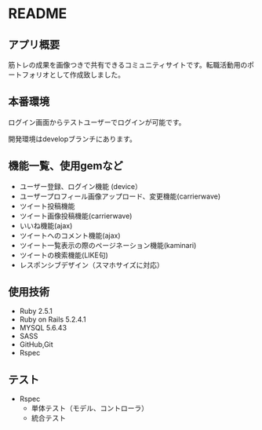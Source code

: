 # README

## アプリ概要
筋トレの成果を画像つきで共有できるコミュニティサイトです。転職活動用のポートフォリオとして作成致しました。

## 本番環境
<!-- https://morooka3.net/ -->

ログイン画面からテストユーザーでログインが可能です。

開発環境はdevelopブランチにあります。

## 機能一覧、使用gemなど
* ユーザー登録、ログイン機能 (device）
* ユーザープロフィール画像アップロード、変更機能(carrierwave)
* ツイート投稿機能
* ツイート画像投稿機能(carrierwave)
* いいね機能(ajax)
* ツイートへのコメント機能(ajax)
* ツイート一覧表示の際のページネーション機能(kaminari)
* ツイートの検索機能(LIKE句)
* レスポンシブデザイン（スマホサイズに対応）

## 使用技術
* Ruby 2.5.1
* Ruby on Rails 5.2.4.1
* MYSQL 5.6.43
* SASS
* GitHub,Git
* Rspec
<!-- * AWS
  * VPC
  * EC2
  * ECS
  * ECR 
  * RDS for MySQL 
  * ALB
  * Route53
  * S3
  * ACM -->

## テスト
* Rspec
  * 単体テスト（モデル、コントローラ）
  * 統合テスト
